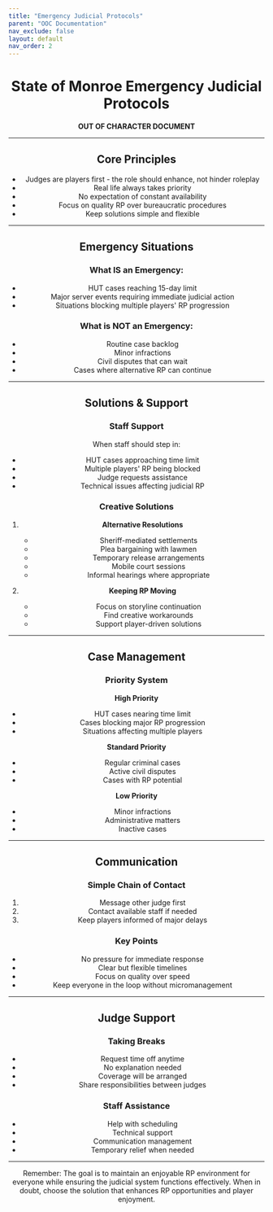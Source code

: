```yaml
---
title: "Emergency Judicial Protocols"
parent: "OOC Documentation"
nav_exclude: false
layout: default
nav_order: 2
---
```


<div align="center">

# State of Monroe Emergency Judicial Protocols
**OUT OF CHARACTER DOCUMENT**

---

</div>

<div align="center">

## Core Principles
- Judges are players first - the role should enhance, not hinder roleplay
- Real life always takes priority
- No expectation of constant availability
- Focus on quality RP over bureaucratic procedures
- Keep solutions simple and flexible

---

</div>

<div align="center">

## Emergency Situations

### What IS an Emergency:
- HUT cases reaching 15-day limit
- Major server events requiring immediate judicial action
- Situations blocking multiple players' RP progression

### What is NOT an Emergency:
- Routine case backlog
- Minor infractions
- Civil disputes that can wait
- Cases where alternative RP can continue

---

</div>

<div align="center">

## Solutions & Support

### Staff Support
When staff should step in:
- HUT cases approaching time limit
- Multiple players' RP being blocked
- Judge requests assistance
- Technical issues affecting judicial RP

### Creative Solutions
1. **Alternative Resolutions**
   - Sheriff-mediated settlements
   - Plea bargaining with lawmen
   - Temporary release arrangements
   - Mobile court sessions
   - Informal hearings where appropriate

2. **Keeping RP Moving**
   - Focus on storyline continuation
   - Find creative workarounds
   - Support player-driven solutions

---

</div>

<div align="center">

## Case Management

### Priority System
**High Priority**
- HUT cases nearing time limit
- Cases blocking major RP progression
- Situations affecting multiple players

**Standard Priority**
- Regular criminal cases
- Active civil disputes
- Cases with RP potential

**Low Priority**
- Minor infractions
- Administrative matters
- Inactive cases

---

</div>

<div align="center">

## Communication

### Simple Chain of Contact
1. Message other judge first
2. Contact available staff if needed
3. Keep players informed of major delays

### Key Points
- No pressure for immediate response
- Clear but flexible timelines
- Focus on quality over speed
- Keep everyone in the loop without micromanagement

---

</div>

<div align="center">

## Judge Support

### Taking Breaks
- Request time off anytime
- No explanation needed
- Coverage will be arranged
- Share responsibilities between judges

### Staff Assistance
- Help with scheduling
- Technical support
- Communication management
- Temporary relief when needed

---

</div>

<div align="center">

Remember: The goal is to maintain an enjoyable RP environment for everyone while ensuring the judicial system functions effectively. When in doubt, choose the solution that enhances RP opportunities and player enjoyment.

</div>